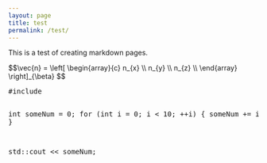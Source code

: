 ```yaml
---
layout: page
title: test
permalink: /test/
---
```


This is a test of creating markdown pages.

<div>
$$\vec{n} =
  \left[
    \begin{array}{c}
      n_{x} \\
      n_{y} \\
      n_{z} \\
    \end{array}
  \right]_{\beta}
$$
</div>

<div>
<pre class="prettyprint">
#include <iostream>

int someNum = 0;
for (int i = 0; i < 10; ++i) {
  someNum += i;
}

std::cout << someNum;
</pre>
</div>
